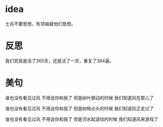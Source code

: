 # idea
士兵不要思想，有领袖替他们思想。
# 反思
我们究竟是活了365天，还是活了一天，重复了364遍。
# 美句
谁也没有看见过风
不用说你和我了
但是树叶颤动的时候
我们知道风在那儿了 


谁也没有看见过风
不用说你和我了
但是树梢点头的时候
我们知道风正走过了 


谁也没有看见过风
不用说你和我了
但是河水起波纹的时候
我们知道风来游戏了
